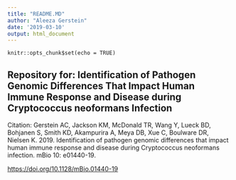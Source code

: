 ```yaml
---
title: "README.MD"
author: "Aleeza Gerstein"
date: '2019-03-10'
output: html_document
---
```


```{r setup, include=FALSE}
knitr::opts_chunk$set(echo = TRUE)
```

## Repository for: Identification of Pathogen Genomic Differences That Impact Human Immune Response and Disease during Cryptococcus neoformans Infection

Citation: Gerstein AC, Jackson KM, McDonald TR, Wang Y, Lueck BD, Bohjanen S, Smith KD, Akampurira A, Meya DB, Xue C, Boulware DR, Nielsen K. 2019. Identification of pathogen genomic differences that impact human immune response and disease during Cryptococcus neoformans infection. mBio 10: e01440-19. 

https://doi.org/10.1128/mBio.01440-19
